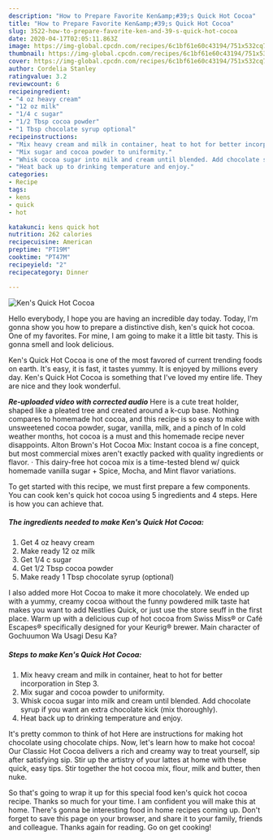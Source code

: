 ```yaml
---
description: "How to Prepare Favorite Ken&amp;#39;s Quick Hot Cocoa"
title: "How to Prepare Favorite Ken&amp;#39;s Quick Hot Cocoa"
slug: 3522-how-to-prepare-favorite-ken-and-39-s-quick-hot-cocoa
date: 2020-04-17T02:05:11.863Z
image: https://img-global.cpcdn.com/recipes/6c1bf61e60c43194/751x532cq70/kens-quick-hot-cocoa-recipe-main-photo.jpg
thumbnail: https://img-global.cpcdn.com/recipes/6c1bf61e60c43194/751x532cq70/kens-quick-hot-cocoa-recipe-main-photo.jpg
cover: https://img-global.cpcdn.com/recipes/6c1bf61e60c43194/751x532cq70/kens-quick-hot-cocoa-recipe-main-photo.jpg
author: Cordelia Stanley
ratingvalue: 3.2
reviewcount: 6
recipeingredient:
- "4 oz heavy cream"
- "12 oz milk"
- "1/4 c sugar"
- "1/2 Tbsp cocoa powder"
- "1 Tbsp chocolate syrup optional"
recipeinstructions:
- "Mix heavy cream and milk in container, heat to hot for better incorporation in Step 3."
- "Mix sugar and cocoa powder to uniformity."
- "Whisk cocoa sugar into milk and cream until blended. Add chocolate syrup if you want an extra chocolate kick (mix thoroughly)."
- "Heat back up to drinking temperature and enjoy."
categories:
- Recipe
tags:
- kens
- quick
- hot

katakunci: kens quick hot 
nutrition: 262 calories
recipecuisine: American
preptime: "PT19M"
cooktime: "PT47M"
recipeyield: "2"
recipecategory: Dinner

---
```



![Ken&#39;s Quick Hot Cocoa](https://img-global.cpcdn.com/recipes/6c1bf61e60c43194/751x532cq70/kens-quick-hot-cocoa-recipe-main-photo.jpg)

Hello everybody, I hope you are having an incredible day today. Today, I'm gonna show you how to prepare a distinctive dish, ken&#39;s quick hot cocoa. One of my favorites. For mine, I am going to make it a little bit tasty. This is gonna smell and look delicious.

Ken&#39;s Quick Hot Cocoa is one of the most favored of current trending foods on earth. It's easy, it is fast, it tastes yummy. It is enjoyed by millions every day. Ken&#39;s Quick Hot Cocoa is something that I've loved my entire life. They are nice and they look wonderful.

***Re-uploaded video with corrected audio*** Here is a cute treat holder, shaped like a pleated tree and created around a k-cup base. Nothing compares to homemade hot cocoa, and this recipe is so easy to make with unsweetened cocoa powder, sugar, vanilla, milk, and a pinch of In cold weather months, hot cocoa is a must and this homemade recipe never disappoints. Alton Brown&#39;s Hot Cocoa Mix: Instant cocoa is a fine concept, but most commercial mixes aren&#39;t exactly packed with quality ingredients or flavor. · This dairy-free hot cocoa mix is a time-tested blend w/ quick homemade vanilla sugar + Spice, Mocha, and Mint flavor variations.


To get started with this recipe, we must first prepare a few components. You can cook ken&#39;s quick hot cocoa using 5 ingredients and 4 steps. Here is how you can achieve that.

<!--inarticleads1-->

##### The ingredients needed to make Ken&#39;s Quick Hot Cocoa:

1. Get 4 oz heavy cream
1. Make ready 12 oz milk
1. Get 1/4 c sugar
1. Get 1/2 Tbsp cocoa powder
1. Make ready 1 Tbsp chocolate syrup (optional)


I also added more Hot Cocoa to make it more chocolately. We ended up with a yummy, creamy cocoa without the funny powdered milk taste hat makes you want to add Nestlies Quick, or just use the store seuff in the first place. Warm up with a delicious cup of hot cocoa from Swiss Miss® or Café Escapes® specifically designed for your Keurig® brewer. Main character of Gochuumon Wa Usagi Desu Ka? 

<!--inarticleads2-->

##### Steps to make Ken&#39;s Quick Hot Cocoa:

1. Mix heavy cream and milk in container, heat to hot for better incorporation in Step 3.
1. Mix sugar and cocoa powder to uniformity.
1. Whisk cocoa sugar into milk and cream until blended. Add chocolate syrup if you want an extra chocolate kick (mix thoroughly).
1. Heat back up to drinking temperature and enjoy.


It&#39;s pretty common to think of hot Here are instructions for making hot chocolate using chocolate chips. Now, let&#39;s learn how to make hot cocoa! Our Classic Hot Cocoa delivers a rich and creamy way to treat yourself, sip after satisfying sip. Stir up the artistry of your lattes at home with these quick, easy tips. Stir together the hot cocoa mix, flour, milk and butter, then nuke. 

So that's going to wrap it up for this special food ken&#39;s quick hot cocoa recipe. Thanks so much for your time. I am confident you will make this at home. There's gonna be interesting food in home recipes coming up. Don't forget to save this page on your browser, and share it to your family, friends and colleague. Thanks again for reading. Go on get cooking!
